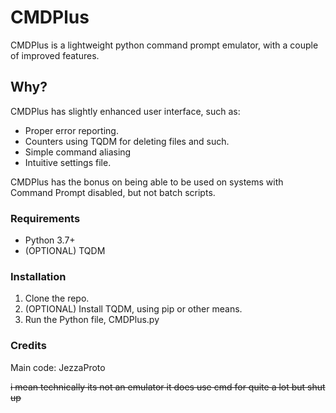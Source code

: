 # CMDPlus
CMDPlus is a lightweight python command prompt emulator, with a couple of improved features.
## Why?
CMDPlus has slightly enhanced user interface, such as:
* Proper error reporting.
* Counters using TQDM for deleting files and such.
* Simple command aliasing
* Intuitive settings file.

CMDPlus has the bonus on being able to be used on systems with Command Prompt disabled, but not batch scripts.
### Requirements
* Python 3.7+
* (OPTIONAL) TQDM
### Installation
1. Clone the repo.
2. (OPTIONAL) Install TQDM, using pip or other means.
3. Run the Python file, CMDPlus.py
### Credits
Main code: JezzaProto

~~i mean technically its not an emulator it does use cmd for quite a lot but shut up~~
